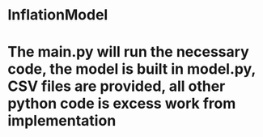 # InflationModel
# The main.py will run the necessary code, the model is built in model.py, CSV files are provided, all other python code is excess work from implementation
